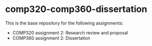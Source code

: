 # comp320-comp360-dissertation
This is the base repository for the following assignments:
* COMP320 assignment 2: Research review and proposal
* COMP360 assignment 2: Dissertation
